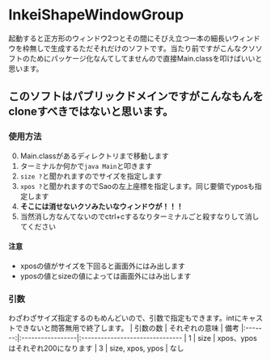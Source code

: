 # InkeiShapeWindowGroup
起動すると正方形のウィンドウ2つとその間にそびえ立つ一本の細長いウィンドウを枠無しで生成するただそれだけのソフトです。当たり前ですがこんなクソソフトのためにパッケージ化なんてしてませんので直接Main.classを叩けばいいと思います。

## このソフトはパブリックドメインですがこんなもんをcloneすべきではないと思います。

### 使用方法
0. Main.classがあるディレクトリまで移動します
1. ターミナルか何かで`java Main`と叩きます
2. `size ?`と聞かれますのでサイズを指定します
3. `xpos ?`と聞かれますのでSaoの左上座標を指定します。同じ要領でyposも指定します
4. **そこには消せないクソみたいなウィンドウが！！！**
5. 当然消し方なんてないのでctrl+cするなりターミナルごと殺すなりして消してください

#### 注意
 * xposの値がサイズを下回ると画面外にはみ出します
 * yposの値とsizeの値によっては画面外にはみ出します

### 引数
わざわざサイズ指定するのもめんどいので、引数で指定もできます。intにキャストできないと問答無用で終了します。
 | 引数の数 | それぞれの意味    | 備考
 |:-------:|:-----------------|:-------------------------------
 |    1    | size             | xpos、yposはそれぞれ200になります
 |    3    | size, xpos, ypos | なし
